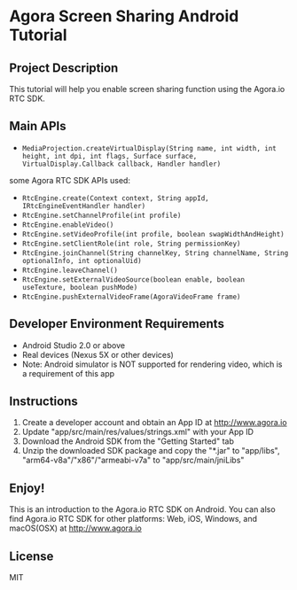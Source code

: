 # Agora Screen Sharing Android Tutorial

## Project Description

This tutorial will help you enable screen sharing function using the Agora.io RTC SDK.

## Main APIs

- `MediaProjection.createVirtualDisplay(String name, int width, int height, int dpi, int flags,
                                  Surface surface, VirtualDisplay.Callback callback, Handler handler)`

some Agora RTC SDK APIs used:

- `RtcEngine.create(Context context, String appId, IRtcEngineEventHandler handler)`
- `RtcEngine.setChannelProfile(int profile)`
- `RtcEngine.enableVideo()`
- `RtcEngine.setVideoProfile(int profile, boolean swapWidthAndHeight)`
- `RtcEngine.setClientRole(int role, String permissionKey)`
- `RtcEngine.joinChannel(String channelKey, String channelName, String optionalInfo, int optionalUid)`
- `RtcEngine.leaveChannel()`
- `RtcEngine.setExternalVideoSource(boolean enable, boolean useTexture, boolean pushMode)`
- `RtcEngine.pushExternalVideoFrame(AgoraVideoFrame frame)`

## Developer Environment Requirements

- Android Studio 2.0 or above
- Real devices (Nexus 5X or other devices)
- Note: Android simulator is NOT supported for rendering video, which is a requirement of this app

## Instructions

1. Create a developer account and obtain an App ID at http://www.agora.io
2. Update "app/src/main/res/values/strings.xml" with your App ID
3. Download the Android SDK from the "Getting Started" tab
4. Unzip the downloaded SDK package and copy the "*.jar" to "app/libs", "arm64-v8a"/"x86"/"armeabi-v7a" to "app/src/main/jniLibs"

## Enjoy!

This is an introduction to the Agora.io RTC SDK on Android. You can also find Agora.io RTC SDK for other platforms: Web, iOS, Windows, and macOS(OSX) at http://www.agora.io

## License

MIT